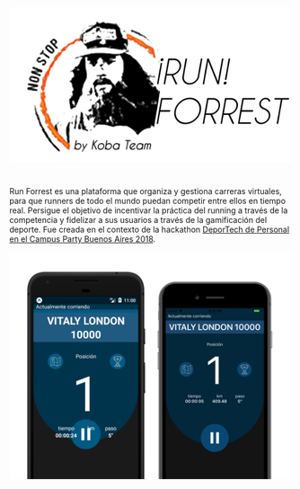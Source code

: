 <p align="center">
    <img src="docs/logo.png" />
</p>

# 

Run Forrest es una plataforma que organiza y gestiona carreras virtuales, para que runners de todo el mundo puedan competir entre ellos en tiempo real. Persigue el objetivo de incentivar la práctica del running a través de la competencia y fidelizar a sus usuarios a través de la gamificación del deporte. Fue creada en el contexto de la hackathon [DeporTech de Personal en el Campus Party Buenos Aires 2018](https://campuse.ro/challenges/deportech/).

<p align="center">
    <img src="docs/screenshot.png" />
</p>
